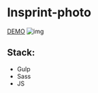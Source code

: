 # Insprint-photo

[DEMO](https://nasunya.github.io/insprint-photo/)
![img](//nasunya.github.io/insprint-photo/assets/img/skrin.png)

## Stack:

- Gulp
- Sass
- JS
